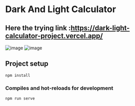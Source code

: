 # Dark And Light Calculator

## Here the trying link :https://dark-light-calculator-project.vercel.app/
![image](https://user-images.githubusercontent.com/35228511/189213835-7f788f13-71ae-44c1-b5a5-f8902a222737.png)
![image](https://user-images.githubusercontent.com/35228511/189214010-bafcf764-7e12-480f-94e9-ed04c7f00f1b.png)

## Project setup
```
npm install
```

### Compiles and hot-reloads for development
```
npm run serve
```
